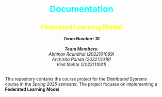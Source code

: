 <p id="readme-top"></p>
<br />

# <center><span style="color:cyan">Documentation</span></center>
## <center><span style="color:yellow">Federated Learning Model</span></center>
<center>
    <i>
        <b>
            Team Number: 10
        </b>
    </i>
    <br><br>
    <i>
        <b>
            Team Members:
        </b>
        <br> Abhinav Raundhal (2022101089)
        <br> Archisha Panda (2022111019)
        <br> Vinit Mehta (2022111001)
    </i>
    <br>
</center>
<br>

This repository contains the course project for the *Distributed Systems* course in the *Spring 2025 semester*. The project focuses on implementing a **Federated Learning Model**.